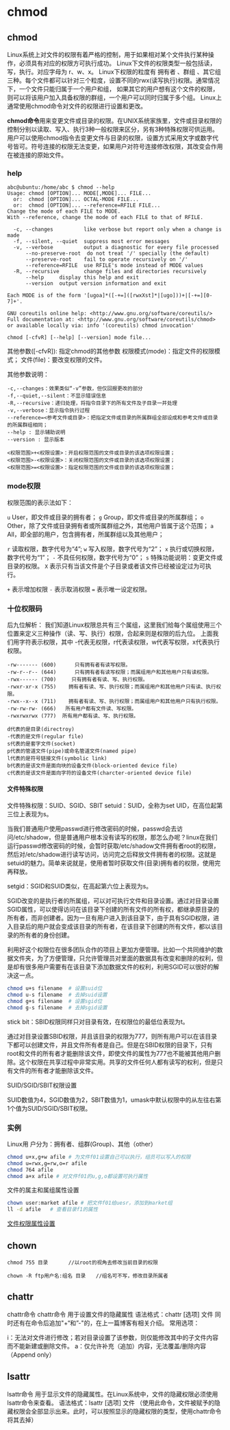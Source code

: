 # chmod
## chmod


Linux系统上对文件的权限有着严格的控制，用于如果相对某个文件执行某种操作，必须具有对应的权限方可执行成功。
Linux下文件的权限类型一般包括读，写，执行。对应字母为 r、w、x。
Linux下权限的粒度有 拥有者 、群组 、其它组 三种。每个文件都可以针对三个粒度，设置不同的rwx(读写执行)权限。通常情况下，一个文件只能归属于一个用户和组， 如果其它的用户想有这个文件的权限，则可以将该用户加入具备权限的群组，一个用户可以同时归属于多个组。
Linux上通常使用chmod命令对文件的权限进行设置和更改。

**chmod命令**用来变更文件或目录的权限。在UNIX系统家族里，文件或目录权限的控制分别以读取、写入、执行3种一般权限来区分，另有3种特殊权限可供运用。用户可以使用chmod指令去变更文件与目录的权限，设置方式采用文字或数字代号皆可。符号连接的权限无法变更，如果用户对符号连接修改权限，其改变会作用在被连接的原始文件。


### help
``` 
abc@ubuntu:/home/abc $ chmod --help
Usage: chmod [OPTION]... MODE[,MODE]... FILE...
  or:  chmod [OPTION]... OCTAL-MODE FILE...
  or:  chmod [OPTION]... --reference=RFILE FILE...
Change the mode of each FILE to MODE.
With --reference, change the mode of each FILE to that of RFILE.

  -c, --changes          like verbose but report only when a change is made
  -f, --silent, --quiet  suppress most error messages
  -v, --verbose          output a diagnostic for every file processed
      --no-preserve-root  do not treat '/' specially (the default)
      --preserve-root    fail to operate recursively on '/'
      --reference=RFILE  use RFILE's mode instead of MODE values
  -R, --recursive        change files and directories recursively
      --help     display this help and exit
      --version  output version information and exit

Each MODE is of the form '[ugoa]*([-+=]([rwxXst]*|[ugo]))+|[-+=][0-7]+'.

GNU coreutils online help: <http://www.gnu.org/software/coreutils/>
Full documentation at: <http://www.gnu.org/software/coreutils/chmod>
or available locally via: info '(coreutils) chmod invocation'
```


`chmod [-cfvR] [--help] [--version] mode file...`

其他参数([-cfvR]): 指定chmod的其他参数
权限模式(mode)：指定文件的权限模式；
文件(file)：要改变权限的文件。

其他参数说明：
```
-c,--changes：效果类似“-v”参数，但仅回报更改的部分
-f,--quiet,--silent：不显示错误信息
-R,--recursive：递归处理，将指令目录下的所有文件及子目录一并处理
-v,--verbose：显示指令执行过程
--reference=<参考文件或目录>：把指定文件或目录的所属群组全部设成和参考文件或目录的所属群组相同；
--help : 显示辅助说明
--version : 显示版本

<权限范围>+<权限设置>：开启权限范围的文件或目录的该选项权限设置；
<权限范围>-<权限设置>：关闭权限范围的文件或目录的该选项权限设置；
<权限范围>=<权限设置>：指定权限范围的文件或目录的该选项权限设置；
```


### mode权限
权限范围的表示法如下：

`u` User，即文件或目录的拥有者；
`g` Group，即文件或目录的所属群组；
`o` Other，除了文件或目录拥有者或所属群组之外，其他用户皆属于这个范围；
`a` All，即全部的用户，包含拥有者，所属群组以及其他用户；

`r` 读取权限，数字代号为“4”;
`w` 写入权限，数字代号为“2”；
`x` 执行或切换权限，数字代号为“1”；
`-` 不具任何权限，数字代号为“0”；
`s` 特殊功能说明：变更文件或目录的权限。
`X` 表示只有当该文件是个子目录或者该文件已经被设定过为可执行。

`+` 表示增加权限
`-` 表示取消权限
`=` 表示唯一设定权限。

### 十位权限码

后九位解析： 我们知道Linux权限总共有三个属组，这里我们给每个属组使用三个位置来定义三种操作（读、写、执行）权限，合起来则是权限的后九位。 上面我们用字符表示权限，其中 -代表无权限，r代表读权限，w代表写权限，x代表执行权限。
```
-rw------- (600)      只有拥有者有读写权限。
-rw-r--r-- (644)      只有拥有者有读写权限；而属组用户和其他用户只有读权限。
-rwx------ (700)     只有拥有者有读、写、执行权限。
-rwxr-xr-x (755)    拥有者有读、写、执行权限；而属组用户和其他用户只有读、执行权限。
-rwx--x--x (711)    拥有者有读、写、执行权限；而属组用户和其他用户只有执行权限。
-rw-rw-rw- (666)   所有用户都有文件读、写权限。
-rwxrwxrwx (777)  所有用户都有读、写、执行权限。
```

```
d代表的是目录(directroy)
-代表的是文件(regular file)
s代表的是套字文件(socket)
p代表的管道文件(pipe)或命名管道文件(named pipe)
l代表的是符号链接文件(symbolic link)
b代表的是该文件是面向块的设备文件(block-oriented device file)
c代表的是该文件是面向字符的设备文件(charcter-oriented device file)
```
#### 文件特殊权限
文件特殊权限：SUID、SGID、SBIT
setuid：SUID，全称为set UID，在高位起第三位上表现为s。

当我们普通用户使用passwd进行修改密码的时候，passwd会去访问/etc/shadow，但是普通用户根本没有读写的权限，那怎么办呢？linux在我们运行passwd修改密码的时候，会暂时获取/etc/shadow文件拥有者root的权限，然后对/etc/shadow进行读写访问，访问完之后释放文件拥有者的权限。这就是setuid的魅力。简单来说就是，使用者暂时获取文件(目录)拥有者的权限，使用完再释放。

setgid：SGID和SUID类似，在高起第六位上表现为s。

SGID改变的是执行者的所属组，可以对可执行文件和目录设置。通过对目录设置SGID属性，可以使得访问在该目录下创建的所有文件的所有权，都继承原目录的所有者，而非创建者。因为一旦有用户进入到该目录下，由于具有SGID权限，进入目录后的用户就会变成该目录的所有者，在该目录下创建的所有文件，都以该目录的所有者的身份创建。

利用好这个权限位在很多团队合作的项目上更加方便管理。比如一个共同维护的数据文件夹，为了方便管理，只允许管理员对里面的数据具有改变和删除的权利，但是却有很多用户需要有在该目录下添加数据文件的权利，利用SGID可以很好的解决这一点。

``` bash
chmod u+s filename 	# 设置suid位
chmod u-s filename 	# 去掉suid设置
chmod g+s filename 	# 设置sgid位
chmod g-s filename 	# 去掉sgid设置
```

stick bit：SBID权限同样只对目录有效，在权限位的最低位表现为t。

通过对目录设置SBID权限，并且该目录的权限为777，则所有用户可以在该目录下都可以创建文件，并且文件所有者是自己。但是在SBID权限的目录下，只有root和文件的所有者才能删除该文件，即使文件的属性为777也不能被其他用户删除。这个权限在共享过程中非常实用。共享的文件任何人都有读写的权利，但是只有文件的所有者才能删除该文件。

SUID/SGID/SBIT权限设置

SUID数值为4，SGID数值为2，SBIT数值为1，umask中默认权限中的从左往右第1个值为SUID/SGID/SBIT权限。
### 实例 

Linux用 户分为：拥有者、组群(Group)、其他（other）

``` bash
chmod u+x,g+w afile # 为文件f01设置自己可以执行，组员可以写入的权限
chmod u=rwx,g=rw,o=r afile
chmod 764 afile
chmod a+x afile # 对文件f01的u,g,o都设置可执行属性
```

文件的属主和属组属性设置

``` bash
chown user:market afile # 把文件f01给uesr，添加到market组
ll -d afile   # 查看目录f1的属性
```

[文件权限属性设置](https://man.linuxde.net/sub/文件权限属性设置)
## chown

```
chmod 755 目录　　　　//以root的视角去修改当前目录的权限

chown -R ftp用户名:组名 目录　　//组名可不写，修改目录所属者
```

## chattr
chattr命令
chattr命令
用于设置文件的隐藏属性
语法格式：chattr [选项] 文件
同时还有在命令后追加"+“和”-"的，在上一篇博客有相关介绍。
常用选项：

i：无法对文件进行修改；若对目录设置了该参数，则仅能修改其中的子文件内容而不能新建或删除文件。
a：仅允许补充（追加）内容，无法覆盖/删除内容（Append only）

## lsattr
lsattr命令
用于显示文件的隐藏属性。在Linux系统中，文件的隐藏权限必须使用lsattr命令来查看。
语法格式：lsattr [选项] 文件
（使用此命令，文件被赋予的隐藏权限会全部显示出来。此时，可以按照显示的隐藏权限的类型，使用chattr命令将其去掉）